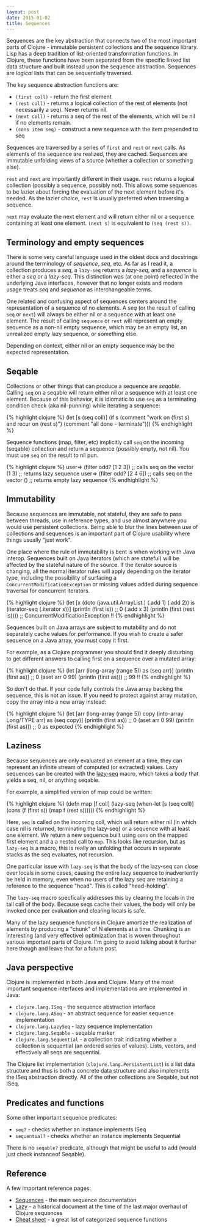 ```yaml
---
layout: post
date: 2015-01-02
title: Sequences
---
```


Sequences are the key abstraction that connects two of the most important parts of Clojure - immutable persistent collections and the sequence library. Lisp has a deep tradition of list-oriented transformation functions. In Clojure, these functions have been separated from the specific linked list data structure and built instead upon the sequence abstraction. Sequences are *logical* lists that can be sequentially traversed.

The key sequence abstraction functions are:

- `(first coll)` - return the first element
- `(rest coll)` - returns a logical collection of the rest of elements (not necessarily a seq). Never returns nil. 
- `(next coll)` - returns a seq of the rest of the elements, which will be nil if no elements remain.
- `(cons item seq)` - construct a new sequence with the item prepended to seq

Sequences are traversed by a series of `first` and `rest` or `next` calls. As elements of the sequence are realized, they are cached. Sequences are immutable unfolding views of a source (whether a collection or something else).

`rest` and `next` are importantly different in their usage. `rest` returns a logical collection (possibly a sequence, possibly not). This allows some sequences to be lazier about forcing the evaluation of the next element before it's needed. As the lazier choice, `rest` is usually preferred when traversing a sequence. 

`next` may evaluate the next element and will return either nil or a sequence containing at least one element. `(next s)` is equivalent to `(seq (rest s))`.

## Terminology and empty sequences

There is some very careful language used in the oldest docs and docstrings around the terminology of *sequence*, *seq*, etc. As far as I read it, a collection produces a *seq*, a `lazy-seq` returns a *lazy-seq*, and a *sequence* is either a *seq* or a *lazy-seq*. This distinction was (at one point) reflected in the underlying Java interfaces, however that no longer exists and modern usage treats *seq* and *sequence* as interchangeable terms.

One related and confusing aspect of sequences centers around the representation of a sequence of no elements. A *seq* (or the result of calling `seq` or `next`) will always be either nil or a sequence with at least one element. The result of calling `sequence` or `rest` will represent an empty sequence as a non-nil empty sequence, which may be an empty list, an unrealized empty lazy sequence, or something else. 

Depending on context, either nil or an empty sequence may be the expected representation.

## Seqable

Collections or other things that can produce a sequence are *seqable*. Calling `seq` on a seqable will return either nil or a sequence with at least one element. Because of this behavior, it is idiomatic to use `seq` as a terminating condition check (aka nil-punning) while iterating a sequence:

{% highlight clojure %}
(let [s (seq coll)]
  (if s
    (comment "work on (first s) and recur on (rest s)")
    (comment "all done - terminate")))
{% endhighlight %}

Sequence functions (map, filter, etc) implicitly call `seq` on the incoming (seqable) collection and return a sequence (possibly empty, not nil). You must use `seq` on the result to nil pun.

{% highlight clojure %}
user=> (filter odd? [1 2 3]) ;; calls seq on the vector
(1 3)                        ;; returns lazy sequence
user=> (filter odd? [2 4 6]) ;; calls seq on the vector
()                           ;; returns empty lazy sequence
{% endhighlight %}

## Immutability

Because sequences are immutable, not stateful, they are safe to pass between threads, use in reference types, and use almost anywhere you would use persistent collections. Being able to blur the lines between use of collections and sequences is an important part of Clojure usability where things usually "just work".

One place where the rule of immutability is bent is when working with Java interop. Sequences built on Java iterators (which are stateful) will be affected by the stateful nature of the source. If the iterator source is changing, all the normal iterator rules will apply depending on the iterator type, including the possibility of surfacing a `ConcurrentModificationException` or missing values added during sequence traversal for concurrent iterators. 

{% highlight clojure %}
(let [x (doto (java.util.ArrayList.)
              (.add 1)
			  (.add 2))
	  is (iterator-seq (.iterator x))]
  (println (first is))   ;; 0
  (.add x 3)
  (println (first (rest is))))
;; ConcurrentModificationException !!
{% endhighlight %}

Sequences built on Java arrays are subject to mutability and do not separately cache values for performance. If you wish to create a safer sequence on a Java array, you must copy it first.

For example, as a Clojure programmer you should find it deeply disturbing to get different answers to calling first on a sequence over a mutated array:

{% highlight clojure %}
(let [arr (long-array (range 5))
      as (seq arr)]
  (println (first as))    ;; 0
  (aset arr 0 99)
  (println (first as)))   ;; 99 !!
{% endhighlight %}

So don't do that. If your code fully controls the Java array backing the sequence, this is not an issue. If you need to protect against array mutation, copy the array into a new array instead:

{% highlight clojure %}
(let [arr (long-array (range 5))
      copy (into-array Long/TYPE arr)
      as (seq copy)]
  (println (first as))   ;; 0
  (aset arr 0 99)
  (println (first as)))   ;; 0 as expected
{% endhighlight %}

## Laziness 

Because sequences are only evaluated an element at a time, they can represent an infinite stream of computed (or extracted) values. Lazy sequences can be created with the [lazy-seq](http://clojure.github.io/clojure/clojure.core-api.html#clojure.core%2Flazy-seq) macro, which takes a body that yields a seq, nil, or anything seqable. 

For example, a simplified version of map could be written:

{% highlight clojure %}
(defn map [f coll]
   (lazy-seq
    (when-let [s (seq coll)]
      (cons (f (first s)) (map f (rest s))))))
{% endhighlight %}

Here, `seq` is called on the incoming coll, which will return either nil (in which case nil is returned, terminating the lazy-seq) or a sequence with at least one element. We return a new sequence built using `cons` on the mapped first element and a a nested call to `map`. This looks like recursion, but as `lazy-seq` is a macro, this is really an unfolding that occurs in separate stacks as the seq evaluates, not recursion.

One particular issue with `lazy-seq` is that the body of the lazy-seq can close over locals in some cases, causing the entire lazy sequence to inadvertently be held in memory, even when no users of the lazy seq are retaining a reference to the sequence "head". This is called "head-holding". 

The `lazy-seq` macro specfically addresses this by clearing the locals in the tail call of the body. Because seqs cache their values, the body will only be invoked once per evaluation and clearing locals is safe.

Many of the lazy sequence functions in Clojure amortize the realization of elements by producing a "chunk" of N elements at a time. Chunking is an interesting (and very effective) optimization that is woven throughout various important parts of Clojure. I'm going to avoid talking about it further here though and leave that for a future post.

## Java perspective

Clojure is implemented in both Java and Clojure. Many of the most important sequence interfaces and implementations are implemented in Java:

- `clojure.lang.ISeq` - the sequence abstraction interface
- `clojure.lang.ASeq` - an abstract sequence for easier sequence implementation
- `clojure.lang.LazySeq` - lazy sequence implementation
- `clojure.lang.Seqable` - seqable marker
- `clojure.lang.Sequential` - a collection trait indicating whether a collection is sequential (an ordered series of values). Lists, vectors, and effectively all seqs are sequential.

The Clojure list implementation (`clojure.lang.PersistentList`) is a list data structure and thus is both a concrete data structure and also implements the ISeq abstraction directly. All of the other collections are Seqable, but not ISeq.

## Predicates and functions

Some other important sequence predicates:

- `seq?` - checks whether an instance implements ISeq
- `sequential?` - checks whether an instance implements Sequential

There is no `seqable?` predicate, although that might be useful to add (would just check instanceof Seqable).

## Reference

A few important reference pages:

- [Sequences](http://clojure.org/sequences) - the main sequence documentation
- [Lazy](http://clojure.org/lazy) - a historical document at the time of the last major overhaul of Clojure sequences
- [Cheat sheet](http://clojure.org/cheatsheet) - a great list of categorized sequence functions 
